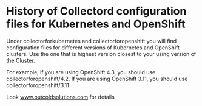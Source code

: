 # History of Collectord configuration files for Kubernetes and OpenShift

Under collectorforkubernetes and collectorforopenshift you will find configuration
files for different versions of Kubernetes and OpenShift clusters. Use the one that is
highest version closest to your using version of the Cluster.

For example, if you are using OpenShift 4.3, you should use collectorforopenshift/4.2.
If you are using OpenShift 3.11, you should use collectorforopenshift/3.11

Look www.outcoldsolutions.com for details